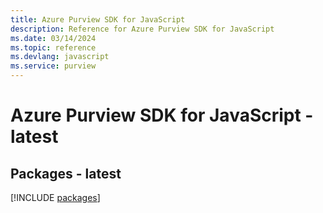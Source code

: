 ```yaml
---
title: Azure Purview SDK for JavaScript
description: Reference for Azure Purview SDK for JavaScript
ms.date: 03/14/2024
ms.topic: reference
ms.devlang: javascript
ms.service: purview
---
```

# Azure Purview SDK for JavaScript - latest
## Packages - latest
[!INCLUDE [packages](purview-index.md)]